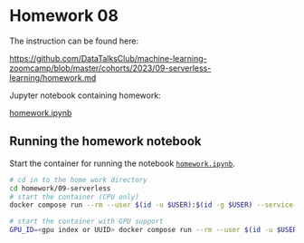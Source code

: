 # Homework 08

The instruction can be found here: 

https://github.com/DataTalksClub/machine-learning-zoomcamp/blob/master/cohorts/2023/09-serverless-learning/homework.md

Jupyter notebook containing homework:

[homework.ipynb](homework.ipynb)


## Running the homework notebook

Start the container for running the notebook [`homework.ipynb`](homework.ipynb).
```bash
# cd in to the home work directory
cd homework/09-serverless
# start the container (CPU only)
docker compose run --rm --user $(id -u $USER):$(id -g $USER) --service-ports serverless

# start the container with GPU support
GPU_ID=<gpu index or UUID> docker compose run --rm --user $(id -u $USER):$(id -g $USER) --service-ports serverless
```
